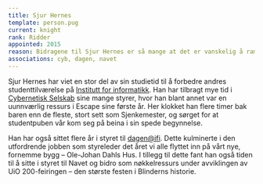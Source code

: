 ```yaml
---
title: Sjur Hernes
template: person.pug
current: knight
rank: Ridder
appointed: 2015
reason: Bidragene til Sjur Hernes er så mange at det er vanskelig å ramse opp alle. Men det er klart at hans stå på-vilje og innsats for en bedre studenttilværelse på Ifi har vært enormt viktig, og står som et eksempel for andre å følge. Det er en glede å tildele Sjur Hernes graden Ridder av Hennes Majestet Keiserpingvinen den Fornemmes orden.
associations: cyb, dagen, navet
---
```


Sjur Hernes har viet en stor del av sin studietid til å forbedre andres studenttilværelse på [Institutt for informatikk](http://ifi.uio.no/). Han har tilbragt mye tid i [Cybernetisk Selskab](http://cyb.no/) sine mange styrer, hvor han blant annet var en uunnværlig ressurs i Escape sine første år. Her klokket han flere timer bak baren enn de fleste, stort sett som Sjenkemester, og sørget for at studentpuben vår kom seg på beina i sin spede begynnelse.

Han har også sittet flere år i styret til [dagen@ifi](http://www.dagenatifi.no/). Dette kulminerte i den utfordrende jobben som styreleder det året vi alle flyttet inn på vårt nye, fornemme bygg – Ole-Johan Dahls Hus. I tillegg til dette fant han også tiden til å sitte i styret til Navet og bidro som nøkkelressurs under avviklingen av UiO 200-feiringen – den største festen i Blinderns historie.